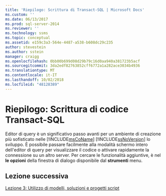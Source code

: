 ```yaml
---
title: 'Riepilogo: Scrittura di Transact-SQL | Microsoft Docs'
ms.custom: ''
ms.date: 06/13/2017
ms.prod: sql-server-2014
ms.reviewer: ''
ms.technology: ssms
ms.topic: conceptual
ms.assetid: e159c3a3-564e-4487-a538-b608dc29c235
author: stevestein
ms.author: sstein
manager: craigg
ms.openlocfilehash: 0bb00b699d08d29b79c16d0aa940a381723b5acf
ms.sourcegitcommit: 3da2edf82763852cff6772a1a282ace3034b4936
ms.translationtype: MT
ms.contentlocale: it-IT
ms.lasthandoff: 10/02/2018
ms.locfileid: "48128389"
---
```

# <a name="summary-writing-transact-sql"></a>Riepilogo: Scrittura di codice Transact-SQL
  Editor di query è un significativo passo avanti per un ambiente di creazione più sofisticato nelle [!INCLUDE[msCoName](../includes/msconame-md.md)] [!INCLUDE[ssNoVersion](../includes/ssnoversion-md.md)] lo sviluppo. È possibile passare facilmente alla modalità schermo intero dell'editor di query per visualizzare il codice o attivare rapidamente la connessione su un altro server. Per cercare le funzionalità aggiuntive, è nel **le opzioni** della finestra di dialogo disponibile dal **strumenti** menu.  
  
## <a name="next-lesson"></a>Lezione successiva  
 [Lezione 3: Utilizzo di modelli, soluzioni e progetti script](../ssms/tutorials/lesson-3-working-with-templates-solutions-and-script-projects.md)  
  
  
